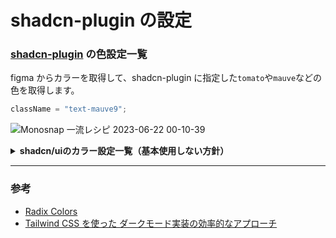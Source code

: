 # shadcn-plugin の設定

### [shadcn-plugin](../lib/shadcn-plugin.ts) の色設定一覧

figma からカラーを取得して、shadcn-plugin に指定した`tomato`や`mauve`などの色を取得します。

```ts
className = "text-mauve9";
```

![Monosnap 一流レシピ 2023-06-22 00-10-39](https://github.com/qin-team-recipe/12-recipe-app/assets/63396451/1a02e86f-a178-49b5-97c4-31f2a1e941d5)

<details>
<summary>
   <strong>shadcn/uiのカラー設定一覧（基本使用しない方針）</strong>
</summary>

1. **--background** と **--foreground**  
   これらは、一般的な背景色と前景色（通常はテキスト）を定義します。これらの色は、ページ全体の主要な配色を決定します。

2. **--muted** と **--muted-foreground**  
   これらの色は、より弱い、控えめな配色が必要な場合に使用します。例えば、説明テキストやヘルプテキストなど、重要性が低い情報に使われます。

3. **--popover** と **--popover-foreground**  
   これらの色は、ポップオーバー（ユーザがアクションを起こしたときに表示される小さなウィンドウ）の背景色と前景色を定義します。

4. **--card** と **--card-foreground**  
   これらの色は、カード型の UI コンポーネントの背景色と前景色を定義します。カードは一般的に、関連する情報やアクションをグループ化して表示するために使用されます。

5. **--border** と **--input**  
   --border はボーダーカラーを定義し、--input は入力フィールドの色を定義します。

6. **--primary** と **--primary-foreground**  
   これらの色は、ウェブサイトの主要なアクションや情報に使われます。例えば、フォームの送信ボタンや、重要なテキストに使います。

7. **--secondary** と **--secondary-foreground**  
   これらの色は、ウェブサイトの二次的なアクションや情報に使われます。例えば、キャンセルボタンや、一部の情報テキストに使います。

8. **--accent** と **--accent-foreground**  
   アクセントカラーは、特定の要素を強調するために使います。これはユーザーの注意を引くための色で、ボタンやリンク、重要なテキストなどに使われます。

9. **--destructive** と **--destructive-foreground**  
   これらの色は、ユーザーが何かを削除したり、重要な変更を行うようなアクションを表すときに使います。

10. **--ring**  
    一般的に、要素にフォーカスがあたったときの色を定義します。フォームフィールドやボタンなど、ユーザーが直接対話する要素に使われます。

</details>

* * *

### 参考

* [Radix Colors](https://www.radix-ui.com/docs/colors/palette-composition/the-scales)
* [Tailwind CSS を使った ダークモード実装の効率的なアプローチ](https://zenn.dev/deer/articles/d3b104ac97711d)
